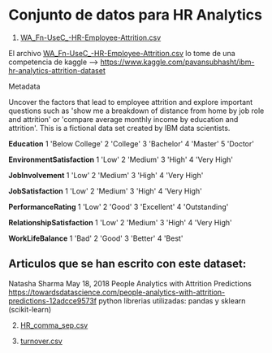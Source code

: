 # Conjunto de datos para HR Analytics

1. [WA_Fn-UseC_-HR-Employee-Attrition.csv](WA_Fn-UseC_-HR-Employee-Attrition.csv)

El archivo [WA_Fn-UseC_-HR-Employee-Attrition.csv](WA_Fn-UseC_-HR-Employee-Attrition.csv) lo tome de una competencia de kaggle -->  https://www.kaggle.com/pavansubhasht/ibm-hr-analytics-attrition-dataset

Metadata

Uncover the factors that lead to employee attrition and explore important questions such as 'show me a breakdown of distance from home by job role and attrition' or 'compare average monthly income by education and attrition'. This is a fictional data set created by IBM data scientists.

**Education** 1 'Below College' 2 'College' 3 'Bachelor' 4 'Master' 5 'Doctor'

**EnvironmentSatisfaction** 1 'Low' 2 'Medium' 3 'High' 4 'Very High'

**JobInvolvement**
1 'Low' 2 'Medium' 3 'High' 4 'Very High'

**JobSatisfaction** 1 'Low' 2 'Medium' 3 'High' 4 'Very High'

**PerformanceRating**
1 'Low' 2 'Good' 3 'Excellent' 4 'Outstanding'

**RelationshipSatisfaction**
1 'Low' 2 'Medium' 3 'High' 4 'Very High'

**WorkLifeBalance** 1 'Bad' 2 'Good' 3 'Better' 4 'Best'

## Articulos que se han escrito con este dataset:

Natasha Sharma May 18, 2018
People Analytics with Attrition Predictions
https://towardsdatascience.com/people-analytics-with-attrition-predictions-12adcce9573f
python
librerias utilizadas: pandas y sklearn (scikit-learn)

2. [HR_comma_sep.csv](HR_comma_sep.csv)

3. [turnover.csv](https://assets.datacamp.com/production/repositories/1765/datasets/ae888d00f9b36dd7d50a4afbc112761e2db766d2/turnover.csv)

